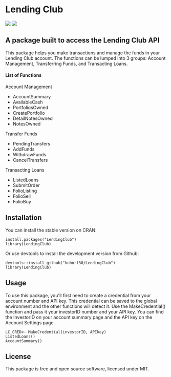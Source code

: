 # Lending Club  
<img src= "https://travis-ci.org/kuhnrl30/LendingClub.svg?branch=master"/>
<img src= "https://cranlogs.r-pkg.org/badges/grand-total/LendingClub" />

## A package built to access the Lending Club API  
This package helps you make transactions and manage the funds in your Lending Club account. 
The functions can be lumped into 3 groups: Account Management, Transferring Funds, and 
Transacting Loans.



#### List of Functions  

Account Management  
- AccountSummary
- AvailableCash
- PortfoliosOwned
- CreatePortfolio
- DetailNotesOwned
- NotesOwned

Transfer Funds
- PendingTransfers
- AddFunds
- WithdrawFunds
- CancelTransfers

Transacting Loans
- ListedLoans
- SubmitOrder
- FolioListing
- FolioSell
- FolioBuy


## Installation
You can install the stable version on CRAN:
```
install.packages("LendingClub")
library(LendingClub)
```

Or use devtools to install the development version from Github:
```
devtools::install_github("kuhnrl30/LendingClub")
library(LendingClub)
```

## Usage 
To use this package, you'll first need to create a credential from your account 
number and API key. This credential can be saved to the global environment and 
the other functions will detect it. Use the MakeCredential() function and pass 
it your investorID number and your API key. You can find the InvestorID on your 
account summary page and the API key on the Account Settings page. 

```
LC_CRED<- MakeCredential(investorID, APIkey)
ListedLoans()
AccountSummary()
```

## License
This package is free and open source software, licensed under MIT.
